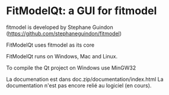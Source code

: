 # FitModelQt: a GUI for fitmodel

fitmodel is developed by Stephane Guindon (https://github.com/stephaneguindon/fitmodel)

FitModelQt uses fitmodel as its core

FitModelQt runs on Windows, Mac and Linux.

To compile the Qt project on Windows use MinGW32

La documenation est dans doc.zip/documentation/index.html
La documentation n'est pas encore relié au logiciel (en cours).
